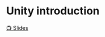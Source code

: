# Unity introduction

[📺 Slides](https://grynag.github.io/MixedRealityDevelopment/2-Unity-Introduction/Slides.html#1)